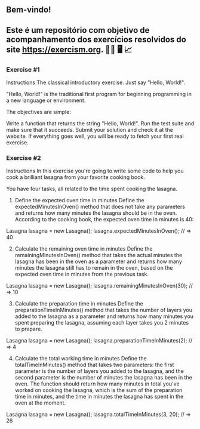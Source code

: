 ## Bem-vindo!
## Este é um repositório com objetivo de acompanhamento dos exercícios resolvidos do site https://exercism.org. 👩‍🎓 🖥️ 📈

### Exercise #1 
Instructions
The classical introductory exercise. Just say "Hello, World!".

"Hello, World!" is the traditional first program for beginning programming in a new language or environment.

The objectives are simple:

Write a function that returns the string "Hello, World!".
Run the test suite and make sure that it succeeds.
Submit your solution and check it at the website.
If everything goes well, you will be ready to fetch your first real exercise.


### Exercise #2
Instructions
In this exercise you're going to write some code to help you cook a brilliant lasagna from your favorite cooking book.

You have four tasks, all related to the time spent cooking the lasagna.

1. Define the expected oven time in minutes
Define the expectedMinutesInOven() method that does not take any parameters and returns how many minutes the lasagna should be in the oven. According to the cooking book, the expected oven time in minutes is 40:

Lasagna lasagna = new Lasagna();
lasagna.expectedMinutesInOven();
// => 40

2. Calculate the remaining oven time in minutes
Define the remainingMinutesInOven() method that takes the actual minutes the lasagna has been in the oven as a parameter and returns how many minutes the lasagna still has to remain in the oven, based on the expected oven time in minutes from the previous task.

Lasagna lasagna = new Lasagna();
lasagna.remainingMinutesInOven(30);
// => 10

3. Calculate the preparation time in minutes
Define the preparationTimeInMinutes() method that takes the number of layers you added to the lasagna as a parameter and returns how many minutes you spent preparing the lasagna, assuming each layer takes you 2 minutes to prepare.

Lasagna lasagna = new Lasagna();
lasagna.preparationTimeInMinutes(2);
// => 4

4. Calculate the total working time in minutes
Define the totalTimeInMinutes() method that takes two parameters: the first parameter is the number of layers you added to the lasagna, and the second parameter is the number of minutes the lasagna has been in the oven. The function should return how many minutes in total you've worked on cooking the lasagna, which is the sum of the preparation time in minutes, and the time in minutes the lasagna has spent in the oven at the moment.

Lasagna lasagna = new Lasagna();
lasagna.totalTimeInMinutes(3, 20);
// => 26

